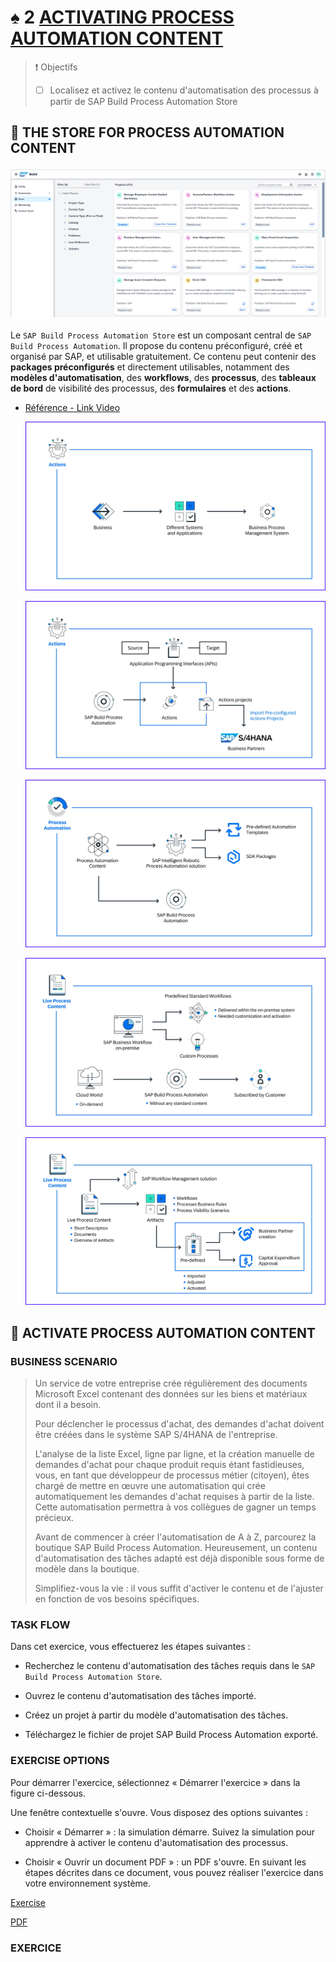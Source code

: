 # ♠ 2 [ACTIVATING PROCESS AUTOMATION CONTENT](https://learning.sap.com/learning-journeys/create-processes-and-automations-with-sap-build-process-automation/activating-process-automation-content_c9a67d2c-3b58-4288-8e5b-ccb71ca81010)

> :exclamation: Objectifs
>
> - [ ] Localisez et activez le contenu d'automatisation des processus à partir de SAP Build Process Automation Store

## :closed_book: THE STORE FOR PROCESS AUTOMATION CONTENT

![](./assets/01_1_Exploring_the_Store_001.png)

Le `SAP Build Process Automation Store` est un composant central de `SAP Build Process Automation`. Il propose du contenu préconfiguré, créé et organisé par SAP, et utilisable gratuitement. Ce contenu peut contenir des **packages préconfigurés** et directement utilisables, notamment des **modèles d'automatisation**, des **workflows**, des **processus**, des **tableaux de bord** de visibilité des processus, des **formulaires** et des **actions**.

- [Référence - Link Video](https://learning.sap.com/learning-journeys/create-processes-and-automations-with-sap-build-process-automation/activating-process-automation-content_c9a67d2c-3b58-4288-8e5b-ccb71ca81010)

  ![](./assets/Capture%20d’écran%202025-05-23%20113656.png)

  ![](./assets/Capture%20d’écran%202025-05-23%20113750.png)

  ![](./assets/Capture%20d’écran%202025-05-23%20113916.png)

  ![](./assets/Capture%20d’écran%202025-05-23%20114142.png)

  ![](./assets/Capture%20d’écran%202025-05-23%20114300.png)

## :closed_book: ACTIVATE PROCESS AUTOMATION CONTENT

### BUSINESS SCENARIO

> Un service de votre entreprise crée régulièrement des documents Microsoft Excel contenant des données sur les biens et matériaux dont il a besoin.
>
> Pour déclencher le processus d'achat, des demandes d'achat doivent être créées dans le système SAP S/4HANA de l'entreprise.
>
> L'analyse de la liste Excel, ligne par ligne, et la création manuelle de demandes d'achat pour chaque produit requis étant fastidieuses, vous, en tant que développeur de processus métier (citoyen), êtes chargé de mettre en œuvre une automatisation qui crée automatiquement les demandes d'achat requises à partir de la liste. Cette automatisation permettra à vos collègues de gagner un temps précieux.
>
> Avant de commencer à créer l'automatisation de A à Z, parcourez la boutique SAP Build Process Automation. Heureusement, un contenu d'automatisation des tâches adapté est déjà disponible sous forme de modèle dans la boutique.
>
> Simplifiez-vous la vie : il vous suffit d'activer le contenu et de l'ajuster en fonction de vos besoins spécifiques.

### TASK FLOW

Dans cet exercice, vous effectuerez les étapes suivantes :

- Recherchez le contenu d'automatisation des tâches requis dans le `SAP Build Process Automation Store`.

- Ouvrez le contenu d'automatisation des tâches importé.

- Créez un projet à partir du modèle d'automatisation des tâches.

- Téléchargez le fichier de projet SAP Build Process Automation exporté.

### EXERCISE OPTIONS

Pour démarrer l'exercice, sélectionnez « Démarrer l'exercice » dans la figure ci-dessous.

Une fenêtre contextuelle s'ouvre. Vous disposez des options suivantes :

- Choisir « Démarrer » : la simulation démarre. Suivez la simulation pour apprendre à activer le contenu d'automatisation des processus.

- Choisir « Ouvrir un document PDF » : un PDF s'ouvre. En suivant les étapes décrites dans ce document, vous pouvez réaliser l'exercice dans votre environnement système.

[Exercise](https://learnsap.enable-now.cloud.sap/pub/mmcp/index.html?show=project!PR_4E1599AFEA576295:uebung)

[PDF](./assets/hands_on.pdf)

### EXERCICE
